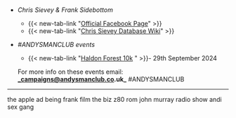 #
- _Chris Sievey & Frank Sidebottom_
  - {{< new-tab-link "[Official Facebook Page](https://en.wikipedia.org/wiki/Chris_Sievey)" >}}
  - {{< new-tab-link "[Chris Sievey Database Wiki](https://chris-sievey-database.fandom.com/wiki/Chris_Sievey)" >}}

- _#ANDYSMANCLUB events_
  - {{< new-tab-link "[Haldon Forest 10k](https://www.atwevents.co.uk/e/andysmanclub-10k-run-haldon-forest-10391) " >}}- 29th September 2024

  For more info on these events email: **_campaigns@andysmanclub.co.uk_** #ANDYSMANCLUB

---

the apple ad
being frank film
the biz z80 rom
john murray radio show
andi sex gang
